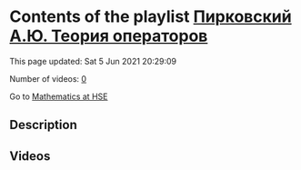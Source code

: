 # Contents of the playlist [Пирковский А.Ю. Теория операторов](https://www.youtube.com/playlist?list=PLq3E5oubNNoAsDWD7ZxG76Dc8O_7CZmgC)

This page updated: Sat 5 Jun 2021 20:29:09

Number of videos: [0](#videos)

Go to [Mathematics at HSE](../README.md)

## Description



## Videos

